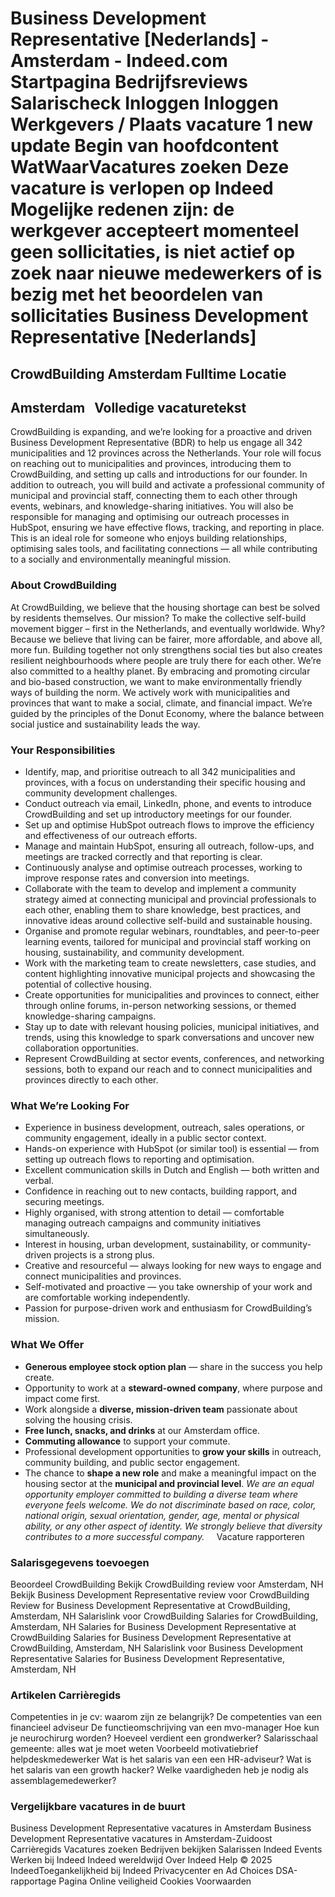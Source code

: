 Business Development Representative [Nederlands] - Amsterdam - Indeed.com
Startpagina
Bedrijfsreviews
Salarischeck
Inloggen
Inloggen
Werkgevers / Plaats vacature
1 new update
Begin van hoofdcontent
WatWaarVacatures zoeken
Deze vacature is verlopen op Indeed
Mogelijke redenen zijn: de werkgever accepteert momenteel geen sollicitaties, is niet actief op zoek naar nieuwe medewerkers of is bezig met het beoordelen van sollicitaties
Business Development Representative [Nederlands]
================================================
CrowdBuilding
Amsterdam
Fulltime
Locatie
-------
Amsterdam
&nbsp;
Volledige vacaturetekst
-----------------------
CrowdBuilding is expanding, and we’re looking for a proactive and driven Business Development Representative (BDR) to help us engage all 342 municipalities and 12 provinces across the Netherlands. Your role will focus on reaching out to municipalities and provinces, introducing them to CrowdBuilding, and setting up calls and introductions for our founder.
In addition to outreach, you will build and activate a professional community of municipal and provincial staff, connecting them to each other through events, webinars, and knowledge-sharing initiatives. You will also be responsible for managing and optimising our outreach processes in HubSpot, ensuring we have effective flows, tracking, and reporting in place.
This is an ideal role for someone who enjoys building relationships, optimising sales tools, and facilitating connections — all while contributing to a socially and environmentally meaningful mission.
### **About CrowdBuilding**
At CrowdBuilding, we believe that the housing shortage can best be solved by residents themselves.
Our mission? To make the collective self-build movement bigger – first in the Netherlands, and eventually worldwide. Why? Because we believe that living can be fairer, more affordable, and above all, more fun. Building together not only strengthens social ties but also creates resilient neighbourhoods where people are truly there for each other.
We’re also committed to a healthy planet. By embracing and promoting circular and bio-based construction, we want to make environmentally friendly ways of building the norm.
We actively work with municipalities and provinces that want to make a social, climate, and financial impact. We’re guided by the principles of the Donut Economy, where the balance between social justice and sustainability leads the way.
### **Your Responsibilities**
* Identify, map, and prioritise outreach to all 342 municipalities and provinces, with a focus on understanding their specific housing and community development challenges.
* Conduct outreach via email, LinkedIn, phone, and events to introduce CrowdBuilding and set up introductory meetings for our founder.
* Set up and optimise HubSpot outreach flows to improve the efficiency and effectiveness of our outreach efforts.
* Manage and maintain HubSpot, ensuring all outreach, follow-ups, and meetings are tracked correctly and that reporting is clear.
* Continuously analyse and optimise outreach processes, working to improve response rates and conversion into meetings.
* Collaborate with the team to develop and implement a community strategy aimed at connecting municipal and provincial professionals to each other, enabling them to share knowledge, best practices, and innovative ideas around collective self-build and sustainable housing.
* Organise and promote regular webinars, roundtables, and peer-to-peer learning events, tailored for municipal and provincial staff working on housing, sustainability, and community development.
* Work with the marketing team to create newsletters, case studies, and content highlighting innovative municipal projects and showcasing the potential of collective housing.
* Create opportunities for municipalities and provinces to connect, either through online forums, in-person networking sessions, or themed knowledge-sharing campaigns.
* Stay up to date with relevant housing policies, municipal initiatives, and trends, using this knowledge to spark conversations and uncover new collaboration opportunities.
* Represent CrowdBuilding at sector events, conferences, and networking sessions, both to expand our reach and to connect municipalities and provinces directly to each other.
### **What We’re Looking For**
* Experience in business development, outreach, sales operations, or community engagement, ideally in a public sector context.
* Hands-on experience with HubSpot (or similar tool) is essential — from setting up outreach flows to reporting and optimisation.
* Excellent communication skills in Dutch and English — both written and verbal.
* Confidence in reaching out to new contacts, building rapport, and securing meetings.
* Highly organised, with strong attention to detail — comfortable managing outreach campaigns and community initiatives simultaneously.
* Interest in housing, urban development, sustainability, or community-driven projects is a strong plus.
* Creative and resourceful — always looking for new ways to engage and connect municipalities and provinces.
* Self-motivated and proactive — you take ownership of your work and are comfortable working independently.
* Passion for purpose-driven work and enthusiasm for CrowdBuilding’s mission.
### **What We Offer**
* **Generous employee stock option plan** — share in the success you help create.
* Opportunity to work at a **steward-owned company**, where purpose and impact come first.
* Work alongside a **diverse, mission-driven team** passionate about solving the housing crisis.
* **Free lunch, snacks, and drinks** at our Amsterdam office.
* **Commuting allowance** to support your commute.
* Professional development opportunities to **grow your skills** in outreach, community building, and public sector engagement.
* The chance to **shape a new role** and make a meaningful impact on the housing sector at the **municipal and provincial level**.
*We are an equal opportunity employer committed to building a diverse team where everyone feels welcome. We do not discriminate based on race, color, national origin, sexual orientation, gender, age, mental or physical ability, or any other aspect of identity. We strongly believe that diversity contributes to a more successful company.*
&nbsp;
&nbsp;
Vacature rapporteren
### Salarisgegevens toevoegen
Beoordeel CrowdBuilding
Bekijk CrowdBuilding review voor Amsterdam, NH
Bekijk Business Development Representative review voor CrowdBuilding
Review for Business Development Representative at CrowdBuilding, Amsterdam, NH
Salarislink voor CrowdBuilding
Salaries for CrowdBuilding, Amsterdam, NH
Salaries for Business Development Representative at CrowdBuilding
Salaries for Business Development Representative at CrowdBuilding, Amsterdam, NH
Salarislink voor Business Development Representative
Salaries for Business Development Representative, Amsterdam, NH
&nbsp;
### Artikelen Carrièregids
Competenties in je cv: waarom zijn ze belangrijk?
De competenties van een financieel adviseur
De functieomschrijving van een mvo-manager
Hoe kun je neurochirurg worden?
Hoeveel verdient een grondwerker?
Salarisschaal gemeente: alles wat je moet weten
Voorbeeld motivatiebrief helpdeskmedewerker
Wat is het salaris van een een HR-adviseur?
Wat is het salaris van een growth hacker?
Welke vaardigheden heb je nodig als assemblagemedewerker?
&nbsp;
### Vergelijkbare vacatures in de buurt
Business Development Representative vacatures in Amsterdam
Business Development Representative vacatures in Amsterdam-Zuidoost
&nbsp;
Carrièregids Vacatures zoeken Bedrijven bekijken Salarissen Indeed Events Werken bij Indeed Indeed wereldwijd Over Indeed Help
© 2025 IndeedToegankelijkheid bij Indeed Privacycenter en Ad Choices DSA-rapportage Pagina Online veiligheid Cookies Voorwaarden